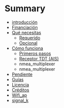 # Summary

* [introducción](README.md)
* [Financiación](funding.md)
* [Qué necesitas](what_do_you_need.md)
   * [Requerido](required.md)
   * [Opcional](optional.md)
* [Cómo funciona](how_does_it_work.md)
   * [Primeros pasos](getting_started.md)
   * [Receptor TDT (AIS)](sdr_ais.md)
   * nmea_multiplexer
   * nmea_multiplexer
* [Pendiente](pendiente.md)
* [Guías](guides.md)
* [Licencia](license.md)
* [Créditos](creditos.md)
* [Wifi_ap](wifiap.md)
* [signal_k](signal_k.md)


